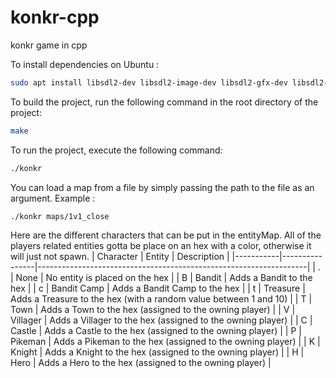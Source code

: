 # konkr-cpp
konkr game in cpp

To install dependencies on Ubuntu :
```bash
sudo apt install libsdl2-dev libsdl2-image-dev libsdl2-gfx-dev libsdl2-ttf-dev
```

To build the project, run the following command in the root directory of the project:
```bash
make
```

To run the project, execute the following command:
```bash
./konkr
```

You can load a map from a file by simply passing the path to the file as an argument. Example : 
```bash
./konkr maps/1v1_close
``` 

Here are the different characters that can be put in the entityMap. All of the players related entities gotta be place on an hex with a color, otherwise it will just not spawn.
| Character | Entity         | Description                                                       |
|-----------|----------------|-------------------------------------------------------------------|
| .         | None           | No entity is placed on the hex                                    |
| B         | Bandit         | Adds a Bandit to the hex                                          |
| c         | Bandit Camp    | Adds a Bandit Camp to the hex                                     |
| t         | Treasure       | Adds a Treasure to the hex (with a random value between 1 and 10)   |
| T         | Town           | Adds a Town to the hex (assigned to the owning player)            |
| V         | Villager       | Adds a Villager to the hex (assigned to the owning player)          |
| C         | Castle         | Adds a Castle to the hex (assigned to the owning player)            |
| P         | Pikeman        | Adds a Pikeman to the hex (assigned to the owning player)           |
| K         | Knight         | Adds a Knight to the hex (assigned to the owning player)            |
| H         | Hero           | Adds a Hero to the hex (assigned to the owning player)              |

